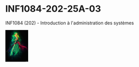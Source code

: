 # INF1084-202-25A-03
INF1084 (202) - Introduction à l'administration des systèmes

<img src=images/900_Coolbits-Art_zore13.jpg with='50%' height='100'> </img>
